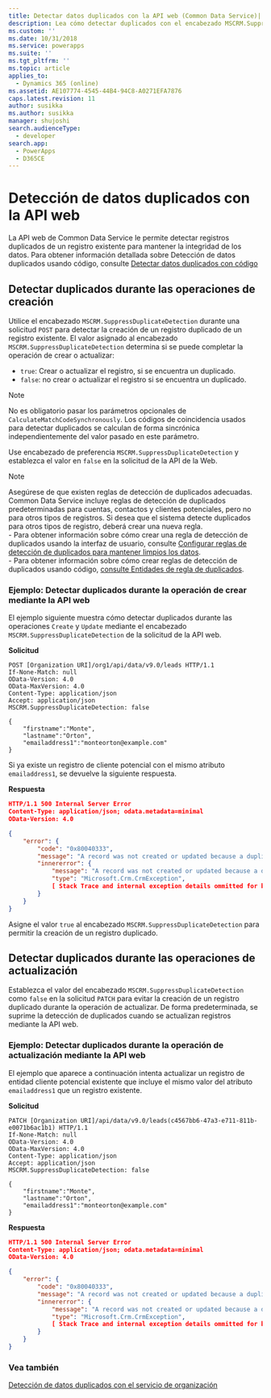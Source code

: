 ```yaml
---
title: Detectar datos duplicados con la API web (Common Data Service)| Microsoft Docs
description: Lea cómo detectar duplicados con el encabezado MSCRM.SuppressDuplicateDetection y la API web de Common Data Service
ms.custom: ''
ms.date: 10/31/2018
ms.service: powerapps
ms.suite: ''
ms.tgt_pltfrm: ''
ms.topic: article
applies_to:
  - Dynamics 365 (online)
ms.assetid: AE107774-4545-44B4-94C8-A0271EFA7876
caps.latest.revision: 11
author: susikka
ms.author: susikka
manager: shujoshi
search.audienceType:
  - developer
search.app:
  - PowerApps
  - D365CE
---
```


# <a name="detect-duplicate-data-using-the-web-api"></a>Detección de datos duplicados con la API web

La API web de Common Data Service le permite detectar registros duplicados de un registro existente para mantener la integridad de los datos. Para obtener información detallada sobre Detección de datos duplicados usando código, consulte [Detectar datos duplicados con código](../detect-duplicate-data-with-code.md) 

## <a name="detect-duplicates-during-create-operation"></a>Detectar duplicados durante las operaciones de creación

Utilice el encabezado `MSCRM.SuppressDuplicateDetection` durante una solicitud `POST` para detectar la creación de un registro duplicado de un registro existente. El valor asignado al encabezado `MSCRM.SuppressDuplicateDetection` determina si se puede completar la operación de crear o actualizar:

- `true`: Crear o actualizar el registro, si se encuentra un duplicado.
- `false`: no crear o actualizar el registro si se encuentra un duplicado.

> [!NOTE]
> No es obligatorio pasar los parámetros opcionales de `CalculateMatchCodeSynchronously`. Los códigos de coincidencia usados para detectar duplicados se calculan de forma sincrónica independientemente del valor pasado en este parámetro.

Use encabezado de preferencia `MSCRM.SuppressDuplicateDetection` y establezca el valor en `false` en la solicitud de la API de la Web.


> [!NOTE]
> Asegúrese de que existen reglas de detección de duplicados adecuadas. Common Data Service incluye reglas de detección de duplicados predeterminadas para cuentas, contactos y clientes potenciales, pero no para otros tipos de registros. Si desea que el sistema detecte duplicados para otros tipos de registro, deberá crear una nueva regla. <br/>- Para obtener información sobre cómo crear una regla de detección de duplicados usando la interfaz de usuario, consulte [Configurar reglas de detección de duplicados para mantener limpios los datos](/dynamics365/customer-engagement/admin/set-up-duplicate-detection-rules-keep-data-clean).<br/>- Para obtener información sobre cómo crear reglas de detección de duplicados usando código, [consulte Entidades de regla de duplicados](../duplicaterule-entities.md). 



<a name="bkmk_create"></a>

###  <a name="example-detect-duplicates-during-create-operation-using-the-web-api"></a>Ejemplo: Detectar duplicados durante la operación de crear mediante la API web

El ejemplo siguiente muestra cómo detectar duplicados durante las operaciones `Create` y `Update` mediante el encabezado `MSCRM.SuppressDuplicateDetection` de la solicitud de la API web.

**Solicitud**
```http
POST [Organization URI]/org1/api/data/v9.0/leads HTTP/1.1
If-None-Match: null
OData-Version: 4.0
OData-MaxVersion: 4.0
Content-Type: application/json
Accept: application/json
MSCRM.SuppressDuplicateDetection: false

{
    "firstname":"Monte",
    "lastname":"Orton",
    "emailaddress1":"monteorton@example.com"
}
```
Si ya existe un registro de cliente potencial con el mismo atributo `emailaddress1`, se devuelve la siguiente respuesta.

**Respuesta**
```json
HTTP/1.1 500 Internal Server Error  
Content-Type: application/json; odata.metadata=minimal  
OData-Version: 4.0

{
    "error": {
        "code": "0x80040333",
        "message": "A record was not created or updated because a duplicate of the current record already exists.",
        "innererror": {
            "message": "A record was not created or updated because a duplicate of the current record already exists.",
            "type": "Microsoft.Crm.CrmException",
            [ Stack Trace and internal exception details ommitted for brevity]
        }
    }
}
```
Asigne el valor `true` al encabezado `MSCRM.SuppressDuplicateDetection` para permitir la creación de un registro duplicado.

<a name="bkmk_update"></a>

## <a name="detect-duplicates-during-update-operation"></a>Detectar duplicados durante las operaciones de actualización

Establezca el valor del encabezado `MSCRM.SuppressDuplicateDetection` como `false` en la solicitud `PATCH` para evitar la creación de un registro duplicado durante la operación de actualizar. De forma predeterminada, se suprime la detección de duplicados cuando se actualizan registros mediante la API web.

###  <a name="example-detect-duplicates-during-update-operation-using-the-web-api"></a>Ejemplo: Detectar duplicados durante la operación de actualización mediante la API web

El ejemplo que aparece a continuación intenta actualizar un registro de entidad cliente potencial existente que incluye el mismo valor del atributo `emailaddress1` que un registro existente.

**Solicitud**
```http
PATCH [Organization URI]/api/data/v9.0/leads(c4567bb6-47a3-e711-811b-e0071b6ac1b1) HTTP/1.1
If-None-Match: null
OData-Version: 4.0
OData-MaxVersion: 4.0
Content-Type: application/json
Accept: application/json
MSCRM.SuppressDuplicateDetection: false

{
    "firstname":"Monte",
    "lastname":"Orton",
    "emailaddress1":"monteorton@example.com"
}
```  

**Respuesta**
```json  
HTTP/1.1 500 Internal Server Error  
Content-Type: application/json; odata.metadata=minimal  
OData-Version: 4.0

{
    "error": {
        "code": "0x80040333",
        "message": "A record was not created or updated because a duplicate of the current record already exists.",
        "innererror": {
            "message": "A record was not created or updated because a duplicate of the current record already exists.",
            "type": "Microsoft.Crm.CrmException",
            [ Stack Trace and internal exception details ommitted for brevity]
        }
    }
}
```

### <a name="see-also"></a>Vea también

[Detección de datos duplicados con el servicio de organización](../org-service/detect-duplicate-data.md)